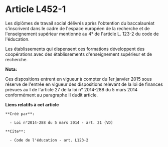 # Article L452-1

Les diplômes de travail social délivrés après l'obtention du baccalauréat s'inscrivent dans le cadre de l'espace européen de
la recherche et de l'enseignement supérieur mentionné au 4° de l'article L. 123-2 du code de l'éducation. 

Les établissements qui dispensent ces formations développent des coopérations avec des établissements d'enseignement
supérieur et de recherche.

**Nota:**

Ces dispositions entrent en vigueur à compter du 1er janvier 2015 sous réserve de l'entrée en vigueur des dispositions
relevant de la loi de finances prévues au I de l'article 27 de la loi n° 2014-288 du 5 mars 2014 conformément au paragraphe
II dudit article.

**Liens relatifs à cet article**

	**Créé par**:

	  - Loi n°2014-288 du 5 mars 2014 - art. 21 (VD)

	**Cite**:

	  - Code de l'éducation - art. L123-2
